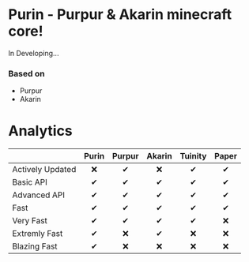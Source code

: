 # Purin - Purpur & Akarin minecraft core!
In Developing...
### Based on
* Purpur
* Akarin
# Analytics
|  | Purin | Purpur | Akarin | Tuinity | Paper |
|:-----------------|:---:|:---:|:---:|:---:|:---:|
| Actively Updated | ❌ | ✔ | ❌ | ✔ | ✔ |
| Basic API | ✔ | ✔ | ✔ | ✔ | ✔ |
| Advanced API | ✔ | ✔ | ✔ | ✔ | ✔ |
| Fast | ✔ | ✔ | ✔ | ✔ | ✔ |
| Very Fast | ✔ | ✔ | ✔ | ✔ | ❌ |
| Extremly Fast | ✔ | ❌ | ✔ | ❌ | ❌ |
| Blazing Fast | ✔ | ❌ | ❌ | ❌ | ❌ |
